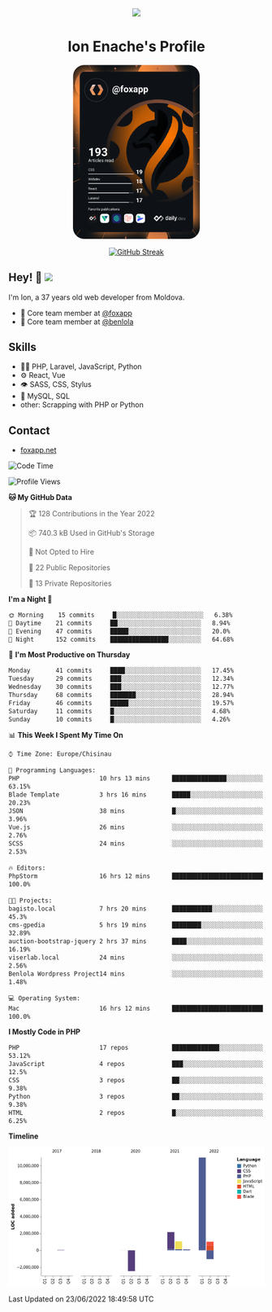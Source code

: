 <div id="header" align="center">
  <img src="https://media.giphy.com/media/M9gbBd9nbDrOTu1Mqx/giphy.gif" width="100"/>
	<h1>Ion Enache's Profile</h1>
</div>
<div align="center">
	<a href="https://app.daily.dev/foxapp"><img src="https://github.com/foxapp/foxapp/blob/master/devcard.svg" width="250" alt="Ion Enache's Dev Card"/></a>
</div>


<div align="center">
	
[![GitHub Streak](http://github-readme-streak-stats.herokuapp.com?user=foxapp&hide_border=true&date_format=M%20j%5B%2C%20Y%5D)](https://git.io/streak-stats)
	
</div>


## Hey! 👋 <img src="https://media.giphy.com/media/hvRJCLFzcasrR4ia7z/giphy.gif" width="30px"/>
I'm Ion, a 37 years old web developer from Moldova.


- 👥 Core team member at [@foxapp](https://github.com/foxapp)
- 👥 Core team member at [@benlola](https://github.com/benlola)

## Skills
- 👨‍💻 PHP, Laravel, JavaScript, Python
- ⚙️ React, Vue
- 👁️ SASS, CSS, Stylus
- 💽 MySQL, SQL
- other: Scrapping with PHP or Python

## Contact
- [foxapp.net](https://www.foxapp.net)

<!--START_SECTION:waka-->
![Code Time](http://img.shields.io/badge/Code%20Time-725%20hrs%2029%20mins-blue)

![Profile Views](http://img.shields.io/badge/Profile%20Views-0-blue)

**🐱 My GitHub Data** 

> 🏆 128 Contributions in the Year 2022
 > 
> 📦 740.3 kB Used in GitHub's Storage 
 > 
> 🚫 Not Opted to Hire
 > 
> 📜 22 Public Repositories 
 > 
> 🔑 13 Private Repositories  
 > 
**I'm a Night 🦉** 

```text
🌞 Morning    15 commits     █░░░░░░░░░░░░░░░░░░░░░░░░   6.38% 
🌆 Daytime    21 commits     ██░░░░░░░░░░░░░░░░░░░░░░░   8.94% 
🌃 Evening    47 commits     █████░░░░░░░░░░░░░░░░░░░░   20.0% 
🌙 Night      152 commits    ████████████████░░░░░░░░░   64.68%

```
📅 **I'm Most Productive on Thursday** 

```text
Monday       41 commits     ████░░░░░░░░░░░░░░░░░░░░░   17.45% 
Tuesday      29 commits     ███░░░░░░░░░░░░░░░░░░░░░░   12.34% 
Wednesday    30 commits     ███░░░░░░░░░░░░░░░░░░░░░░   12.77% 
Thursday     68 commits     ███████░░░░░░░░░░░░░░░░░░   28.94% 
Friday       46 commits     █████░░░░░░░░░░░░░░░░░░░░   19.57% 
Saturday     11 commits     █░░░░░░░░░░░░░░░░░░░░░░░░   4.68% 
Sunday       10 commits     █░░░░░░░░░░░░░░░░░░░░░░░░   4.26%

```


📊 **This Week I Spent My Time On** 

```text
⌚︎ Time Zone: Europe/Chisinau

💬 Programming Languages: 
PHP                      10 hrs 13 mins      ███████████████░░░░░░░░░░   63.15% 
Blade Template           3 hrs 16 mins       █████░░░░░░░░░░░░░░░░░░░░   20.23% 
JSON                     38 mins             █░░░░░░░░░░░░░░░░░░░░░░░░   3.96% 
Vue.js                   26 mins             ░░░░░░░░░░░░░░░░░░░░░░░░░   2.76% 
SCSS                     24 mins             ░░░░░░░░░░░░░░░░░░░░░░░░░   2.53%

🔥 Editors: 
PhpStorm                 16 hrs 12 mins      █████████████████████████   100.0%

🐱‍💻 Projects: 
bagisto.local            7 hrs 20 mins       ███████████░░░░░░░░░░░░░░   45.3% 
cms-gpedia               5 hrs 19 mins       ████████░░░░░░░░░░░░░░░░░   32.89% 
auction-bootstrap-jquery 2 hrs 37 mins       ████░░░░░░░░░░░░░░░░░░░░░   16.19% 
viserlab.local           24 mins             ░░░░░░░░░░░░░░░░░░░░░░░░░   2.56% 
Benlola Wordpress Project14 mins             ░░░░░░░░░░░░░░░░░░░░░░░░░   1.48%

💻 Operating System: 
Mac                      16 hrs 12 mins      █████████████████████████   100.0%

```

**I Mostly Code in PHP** 

```text
PHP                      17 repos            █████████████░░░░░░░░░░░░   53.12% 
JavaScript               4 repos             ███░░░░░░░░░░░░░░░░░░░░░░   12.5% 
CSS                      3 repos             ██░░░░░░░░░░░░░░░░░░░░░░░   9.38% 
Python                   3 repos             ██░░░░░░░░░░░░░░░░░░░░░░░   9.38% 
HTML                     2 repos             █░░░░░░░░░░░░░░░░░░░░░░░░   6.25%

```


**Timeline**

![Chart not found](https://raw.githubusercontent.com/foxapp/foxapp/master/charts/bar_graph.png) 


 Last Updated on 23/06/2022 18:49:58 UTC
<!--END_SECTION:waka-->
